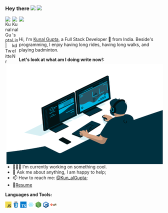 ### Hey there <img src="https://media.giphy.com/media/hvRJCLFzcasrR4ia7z/giphy.gif" width="25px"> <img src="https://media.giphy.com/media/12oufCB0MyZ1Go/giphy.gif" width="50"></h2>


<a href="https://twitter.com/Kun_alGupta">
  <img align="left" alt="Kunal Gupta | Twitter" width="22px" src="https://cdn.jsdelivr.net/npm/simple-icons@v3/icons/twitter.svg" />
</a>
<a href="https://www.linkedin.com/in/kunal-gupta-2a635712b/">
  <img align="left" alt="Kunal's LinkdeIN" width="22px" src="https://cdn.jsdelivr.net/npm/simple-icons@v3/icons/linkedin.svg" />
</a>


![](https://visitor-badge.glitch.me/badge?page_id=DarkShadow20.DarkShadow20)

<br />

Hi, I'm [Kunal Gupta](https://kunalportfolio.netlify.app/), a Full Stack Developer 🚀 from India. Beside's programming, I enjoy having long rides, having long walks, and playing badminton. 

  <img align="right" alt="GIF" src="https://raw.githubusercontent.com/DarkShadow20/Darkshadow20/main/code.gif" width="500" height="320" />
  
  **Let's look at what am I doing write now!:**

- 👨🏽‍💻 I’m currently working on something cool.
- 💬 Ask me about anything, I am happy to help;
- 📫 How to reach me: [@Kun_alGupta](https://twitter.com/Kun_alGupta);
- 📝[Resume](https://drive.google.com/file/d/1k37BS5x6HnGsNrziTcvbpfoYFBpGMygy/view?usp=sharing)



**Languages and Tools:**  

<code><img height="20" src="https://raw.githubusercontent.com/github/explore/80688e429a7d4ef2fca1e82350fe8e3517d3494d/topics/javascript/javascript.png"></code>
<code><img height="20" src="https://raw.githubusercontent.com/github/explore/80688e429a7d4ef2fca1e82350fe8e3517d3494d/topics/css/css.png"></code>
<code><img height="20" src="https://raw.githubusercontent.com/github/explore/80688e429a7d4ef2fca1e82350fe8e3517d3494d/topics/typescript/typescript.png"></code>
<code><img height="20" src="https://raw.githubusercontent.com/github/explore/80688e429a7d4ef2fca1e82350fe8e3517d3494d/topics/react/react.png"></code>
<code><img height="20" src="https://raw.githubusercontent.com/github/explore/80688e429a7d4ef2fca1e82350fe8e3517d3494d/topics/nodejs/nodejs.png"></code>
<code><img height="20" src="https://raw.githubusercontent.com/github/explore/80688e429a7d4ef2fca1e82350fe8e3517d3494d/topics/cpp/cpp.png"></code>
<code><img height="20" src="https://raw.githubusercontent.com/github/explore/80688e429a7d4ef2fca1e82350fe8e3517d3494d/topics/git/git.png"></code>
  